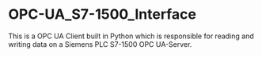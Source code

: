 # OPC-UA_S7-1500_Interface
This is a OPC UA Client built in Python which is responsible for reading and writing data on a Siemens PLC S7-1500 OPC UA-Server.
